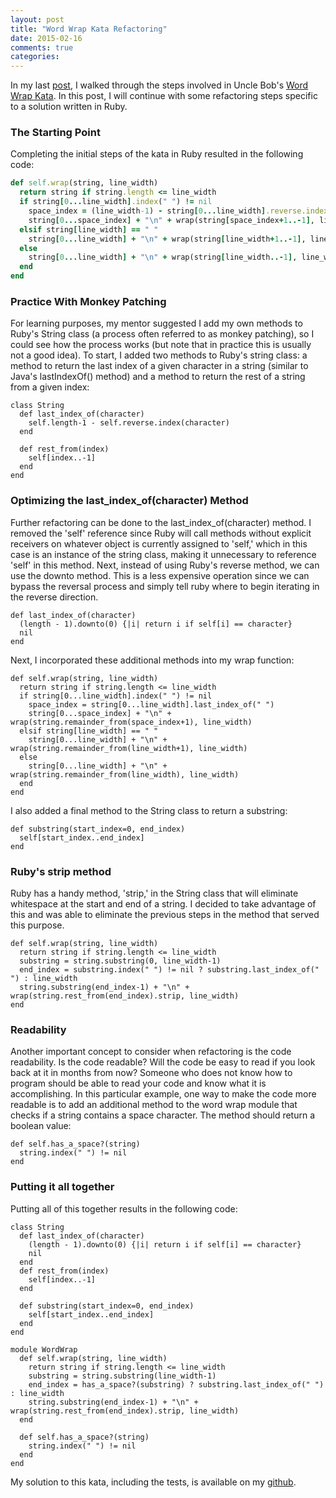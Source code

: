 ```yaml
---
layout: post
title: "Word Wrap Kata Refactoring"
date: 2015-02-16
comments: true
categories:
---
```


In my last [post](http://www.lisahamm.com/blog/2015/02/12/word-wrap-kata-in-ruby/), I walked through the steps involved in Uncle Bob's [Word Wrap Kata](http://thecleancoder.blogspot.com/2010/10/craftsman-62-dark-path.html). In this post, I will continue with some refactoring steps specific to a solution written in Ruby.

### The Starting Point

Completing the initial steps of the kata in Ruby resulted in the following code:

<!--more-->

```ruby
def self.wrap(string, line_width)
  return string if string.length <= line_width
  if string[0...line_width].index(" ") != nil
    space_index = (line_width-1) - string[0...line_width].reverse.index(" ")
    string[0...space_index] + "\n" + wrap(string[space_index+1..-1], line_width)
  elsif string[line_width] == " "
    string[0...line_width] + "\n" + wrap(string[line_width+1..-1], line_width)
  else
    string[0...line_width] + "\n" + wrap(string[line_width..-1], line_width)
  end
end
```

### Practice With Monkey Patching

For learning purposes, my mentor suggested I add my own methods to Ruby's String class (a process often referred to as monkey patching), so I could see how the process works (but note that in practice this is usually not a good idea). To start, I added two methods to Ruby's string class: a method to return the last index of a given character in a string (similar to Java's lastIndexOf() method) and a method to return the rest of a string from a given index:

```
class String
  def last_index_of(character)
    self.length-1 - self.reverse.index(character)
  end

  def rest_from(index)
    self[index..-1]
  end
end
```

### Optimizing the last_index_of(character) Method

Further refactoring can be done to the last_index_of(character) method. I removed the 'self' reference since Ruby will call methods without explicit receivers on whatever object is currently assigned to 'self,' which in this case is an instance of the string class, making it unnecessary to reference 'self' in this method. Next, instead of using Ruby's reverse method, we can use the downto method. This is a less expensive operation since we can bypass the reversal process and simply tell ruby where to begin iterating in the reverse direction.

```
def last_index_of(character)
  (length - 1).downto(0) {|i| return i if self[i] == character}
  nil
end
```
Next, I incorporated these additional methods into my wrap function:

```
def self.wrap(string, line_width)
  return string if string.length <= line_width
  if string[0...line_width].index(" ") != nil
    space_index = string[0...line_width].last_index_of(" ")
    string[0...space_index] + "\n" + wrap(string.remainder_from(space_index+1), line_width)
  elsif string[line_width] == " "
    string[0...line_width] + "\n" + wrap(string.remainder_from(line_width+1), line_width)
  else
    string[0...line_width] + "\n" + wrap(string.remainder_from(line_width), line_width)
  end
end
```
I also added a final method to the String class to return a substring:

```
def substring(start_index=0, end_index)
  self[start_index..end_index]
end
```

### Ruby's strip method

Ruby has a handy method, 'strip,' in the String class that will eliminate whitespace at the start and end of a string. I decided to take advantage of this and was able to eliminate the previous steps in the method that served this purpose.

```
def self.wrap(string, line_width)
  return string if string.length <= line_width
  substring = string.substring(0, line_width-1)
  end_index = substring.index(" ") != nil ? substring.last_index_of(" ") : line_width
  string.substring(end_index-1) + "\n" + wrap(string.rest_from(end_index).strip, line_width)
end
```

### Readability

Another important concept to consider when refactoring is the code readability. Is the code readable? Will the code be easy to read if you look back at it in months from now? Someone who does not know how to program should be able to read your code and know what it is accomplishing. In this particular example, one way to make the code more readable is to add an additional method to the word wrap module that checks if a string contains a space character. The method should return a boolean value:

```
def self.has_a_space?(string)
  string.index(" ") != nil
end
```

### Putting it all together

Putting all of this together results in the following code:

```
class String
  def last_index_of(character)
    (length - 1).downto(0) {|i| return i if self[i] == character}
    nil
  end
  def rest_from(index)
    self[index..-1]
  end

  def substring(start_index=0, end_index)
    self[start_index..end_index]
  end
end

module WordWrap
  def self.wrap(string, line_width)
    return string if string.length <= line_width
    substring = string.substring(line_width-1)
    end_index = has_a_space?(substring) ? substring.last_index_of(" ") : line_width
    string.substring(end_index-1) + "\n" + wrap(string.rest_from(end_index).strip, line_width)
  end

  def self.has_a_space?(string)
    string.index(" ") != nil
  end
end
```

My solution to this kata, including the tests, is available on my [github](https://github.com/lisahamm/word_wrap_kata).
